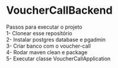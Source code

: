 # VoucherCallBackend
Passos para executar o projeto  
1- Clonear esse repositório  
2- Instalar postgres database e pgadmin  
3- Criar banco com o voucher-call  
4- Rodar maven clean e package  
5- Executar classe VoucherCallApplication